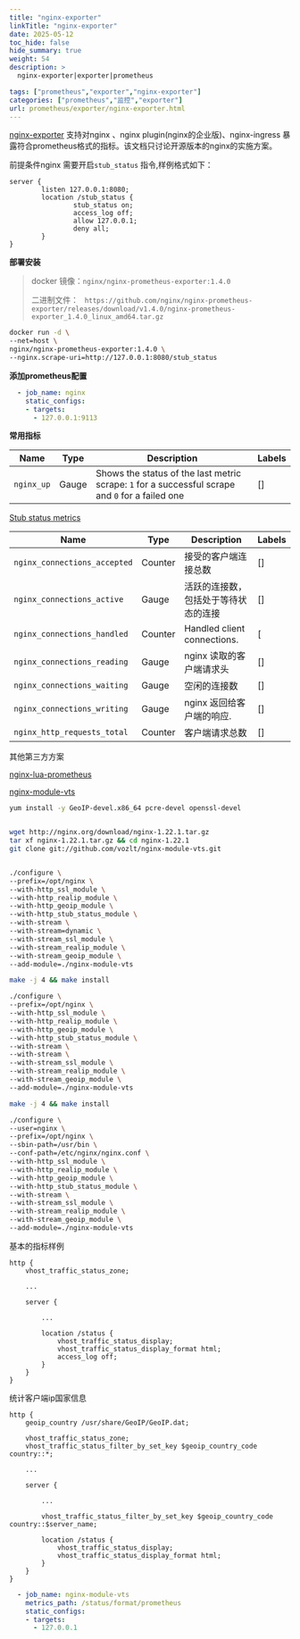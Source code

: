 ```yaml
---
title: "nginx-exporter"
linkTitle: "nginx-exporter"
date: 2025-05-12
toc_hide: false
hide_summary: true
weight: 54
description: >
  nginx-exporter|exporter|prometheus

tags: ["prometheus","exporter","nginx-exporter"]
categories: ["prometheus","监控","exporter"]
url: prometheus/exporter/nginx-exporter.html
---
```


[nginx-exporter](https://github.com/nginx/nginx-prometheus-exporter) 支持对nginx 、nginx plugin(nginx的企业版)、nginx-ingress 暴露符合prometheus格式的指标。该文档只讨论开源版本的nginx的实施方案。

前提条件nginx 需要开启`stub_status` 指令,样例格式如下：

```nginx
server {
        listen 127.0.0.1:8080;
        location /stub_status {
                stub_status on;
                access_log off;
                allow 127.0.0.1;
                deny all;
        }
}
```





**部署安装**

> docker 镜像：`nginx/nginx-prometheus-exporter:1.4.0`
>
> 二进制文件： ` https://github.com/nginx/nginx-prometheus-exporter/releases/download/v1.4.0/nginx-prometheus-exporter_1.4.0_linux_amd64.tar.gz`

```bash
docker run -d \
--net=host \
nginx/nginx-prometheus-exporter:1.4.0 \
--nginx.scrape-uri=http://127.0.0.1:8080/stub_status
```



**添加prometheus配置**

```yaml
  - job_name: nginx
    static_configs:
    - targets:
      - 127.0.0.1:9113
```



**常用指标**

| Name       | Type  | Description                                                  | Labels |
| ---------- | ----- | ------------------------------------------------------------ | ------ |
| `nginx_up` | Gauge | Shows the status of the last metric scrape: `1` for a successful scrape and `0` for a failed one | []     |

[Stub status metrics](https://nginx.org/en/docs/http/ngx_http_stub_status_module.html)

| Name                         | Type    | Description                          | Labels |
| ---------------------------- | ------- | ------------------------------------ | ------ |
| `nginx_connections_accepted` | Counter | 接受的客户端连接总数                 | []     |
| `nginx_connections_active`   | Gauge   | 活跃的连接数，包括处于等待状态的连接 | []     |
| `nginx_connections_handled`  | Counter | Handled client connections.          | [      |
| `nginx_connections_reading`  | Gauge   | nginx 读取的客户端请求头             | []     |
| `nginx_connections_waiting`  | Gauge   | 空闲的连接数                         | []     |
| `nginx_connections_writing`  | Gauge   | nginx 返回给客户端的响应.            | []     |
| `nginx_http_requests_total`  | Counter | 客户端请求总数                       | []     |





其他第三方方案

[nginx-lua-prometheus](https://github.com/knyar/nginx-lua-prometheus) 

[nginx-module-vts](https://github.com/vozlt/nginx-module-vts)

```bash
yum install -y GeoIP-devel.x86_64 pcre-devel openssl-devel 


wget http://nginx.org/download/nginx-1.22.1.tar.gz
tar xf nginx-1.22.1.tar.gz && cd nginx-1.22.1
git clone git://github.com/vozlt/nginx-module-vts.git


./configure \
--prefix=/opt/nginx \
--with-http_ssl_module \
--with-http_realip_module \
--with-http_geoip_module \
--with-http_stub_status_module \
--with-stream \
--with-stream=dynamic \
--with-stream_ssl_module \
--with-stream_realip_module \
--with-stream_geoip_module \
--add-module=./nginx-module-vts

make -j 4 && make install
```

```bash
./configure \
--prefix=/opt/nginx \
--with-http_ssl_module \
--with-http_realip_module \
--with-http_geoip_module \
--with-http_stub_status_module \
--with-stream \
--with-stream \
--with-stream_ssl_module \
--with-stream_realip_module \
--with-stream_geoip_module \
--add-module=./nginx-module-vts

make -j 4 && make install
```



```bash
./configure \
--user=nginx \
--prefix=/opt/nginx \
--sbin-path=/usr/bin \
--conf-path=/etc/nginx/nginx.conf \
--with-http_ssl_module \
--with-http_realip_module \
--with-http_geoip_module \
--with-http_stub_status_module \
--with-stream \
--with-stream_ssl_module \
--with-stream_realip_module \
--with-stream_geoip_module \
--add-module=./nginx-module-vts
```



基本的指标样例

```nginx
http {
    vhost_traffic_status_zone;

    ...

    server {

        ...

        location /status {
            vhost_traffic_status_display;
            vhost_traffic_status_display_format html;
            access_log off;
        }
    }
}
```

统计客户端ip国家信息

```nginx
http {
    geoip_country /usr/share/GeoIP/GeoIP.dat;

    vhost_traffic_status_zone;
    vhost_traffic_status_filter_by_set_key $geoip_country_code country::*;

    ...

    server {

        ...

        vhost_traffic_status_filter_by_set_key $geoip_country_code country::$server_name;

        location /status {
            vhost_traffic_status_display;
            vhost_traffic_status_display_format html;
        }
    }
}
```

```yaml
  - job_name: nginx-module-vts
    metrics_path: /status/format/prometheus
    static_configs:
    - targets:
      - 127.0.0.1
```

